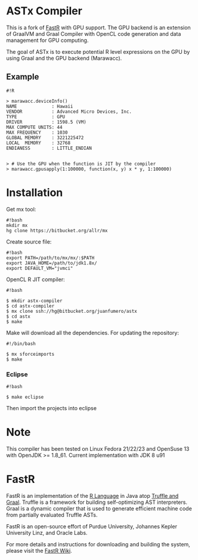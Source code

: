 # ASTx Compiler

This is a fork of [FastR](https://bitbucket.org/allr/fastr/) with GPU support. 
The GPU backend is an extension of GraalVM and Graal Compiler with OpenCL code generation
and data management for GPU computing. 

The goal of ASTx is to execute potential R level expressions on the GPU by using Graal 
and the GPU backend (Marawacc). 

## Example


```
#!R

> marawacc.deviceInfo()
NAME             : Hawaii
VENDOR           : Advanced Micro Devices, Inc.
TYPE             : GPU
DRIVER           : 1598.5 (VM)
MAX COMPUTE UNITS: 44
MAX FREQUENCY    : 1030
GLOBAL MEMORY    : 3221225472
LOCAL  MEMORY    : 32768
ENDIANESS        : LITTLE_ENDIAN


> # Use the GPU when the function is JIT by the compiler
> marawacc.gpusapply(1:100000, function(x, y) x * y, 1:100000) 

```

# Installation

Get mx tool:

```
#!bash
mkdir mx
hg clone https://bitbucket.org/allr/mx

```

Create source file: 

```
#!bash
export PATH=/path/to/mx/mx/:$PATH
export JAVA_HOME=/path/to/jdk1.8x/
export DEFAULT_VM="jvmci"
```


OpenCL R JIT compiler:

```
#!bash

$ mkdir astx-compiler
$ cd astx-compiler
$ mx clone ssh://hg@bitbucket.org/juanfumero/astx
$ cd astx
$ make 
```

Make will download all the dependencies. 
For updating the repository:

```
#!/bin/bash 

$ mx sforceimports
$ make

```

### Eclipse 

```
#!bash

$ make eclipse 

```

Then import the projects into eclipse 

# Note

This compiler has been tested on Linux Fedora 21/22/23 and OpenSuse 13 with OpenJDK >= 1.8_61.
Current implementation with JDK 8 u91


# FastR

FastR is an implementation of the [R Language](http://www.r-project.org/) in Java atop [Truffle and Graal](http://openjdk.java.net/projects/graal/).
Truffle is a framework for building self-optimizing AST interpreters.
Graal is a dynamic compiler that is used to generate efficient machine code from partially evaluated Truffle ASTs.

FastR is an open-source effort of Purdue University, Johannes Kepler University Linz, and Oracle Labs.

For more details and instructions for downloading and building the system, please visit the [FastR Wiki](https://bitbucket.org/allr/fastr/wiki/Home).
